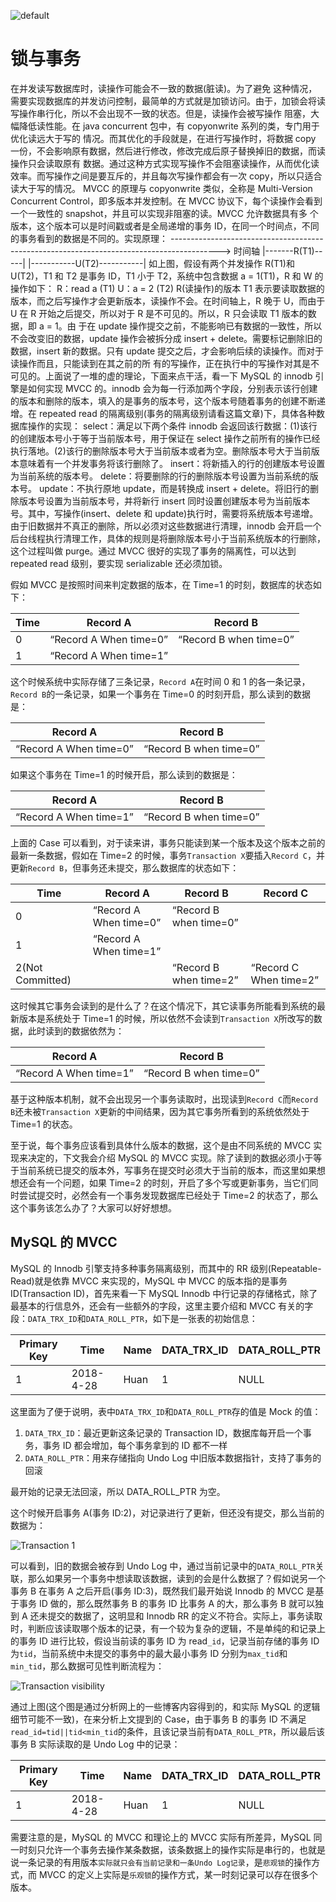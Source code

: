 ![default](https://i.postimg.cc/V6m3yh19/image.png)

# 锁与事务

在并发读写数据库时，读操作可能会不一致的数据(脏读)。为了避免 这种情况，需要实现数据库的并发访问控制，最简单的方式就是加锁访问。由于，加锁会将读写操作串行化，所以不会出现不一致的状态。但是，读操作会被写操作 阻塞，大幅降低读性能。在 java concurrent 包中，有 copyonwrite 系列的类，专门用于优化读远大于写的 情况。而其优化的手段就是，在进行写操作时，将数据 copy 一份，不会影响原有数据，然后进行修改，修改完成后原子替换掉旧的数据，而读操作只会读取原有 数据。通过这种方式实现写操作不会阻塞读操作，从而优化读效率。而写操作之间是要互斥的，并且每次写操作都会有一次 copy，所以只适合读大于写的情况。
MVCC 的原理与 copyonwrite 类似，全称是 Multi-Version Concurrent Control，即多版本并发控制。在 MVCC 协议下，每个读操作会看到一个一致性的 snapshot，并且可以实现非阻塞的读。MVCC 允许数据具有多 个版本，这个版本可以是时间戳或者是全局递增的事务 ID，在同一个时间点，不同的事务看到的数据是不同的。实现原理：
------------------------------------------------------------------------------------------> 时间轴
|-------R(T1)-----|
|-----------U(T2)-----------|
如上图，假设有两个并发操作 R(T1)和 U(T2)，T1 和 T2 是事务 ID，T1 小于 T2，系统中包含数据 a = 1(T1)，R 和 W 的操作如下：
R：read a (T1)
U：a = 2 (T2)
R(读操作)的版本 T1 表示要读取数据的版本，而之后写操作才会更新版本，读操作不会。在时间轴上，R 晚于 U，而由于 U 在 R 开始之后提交，所以对于 R 是不可见的。所以，R 只会读取 T1 版本的数据，即 a = 1。由 于在 update 操作提交之前，不能影响已有数据的一致性，所以不会改变旧的数据，update 操作会被拆分成 insert + delete。需要标记删除旧的数据，insert 新的数据。只有 update 提交之后，才会影响后续的读操作。而对于读操作而且，只能读到在其之前的所 有的写操作，正在执行中的写操作对其是不可见的。上面说了一堆的虚的理论，下面来点干活，看一下 MySQL 的 innodb 引擎是如何实现 MVCC 的。innodb 会为每一行添加两个字段，分别表示该行创建的版本和删除的版本，填入的是事务的版本号，这个版本号随着事务的创建不断递增。在 repeated read 的隔离级别(事务的隔离级别请看这篇文章)下，具体各种数据库操作的实现：
select：满足以下两个条件 innodb 会返回该行数据：(1)该行的创建版本号小于等于当前版本号，用于保证在 select 操作之前所有的操作已经执行落地。(2)该行的删除版本号大于当前版本或者为空。删除版本号大于当前版本意味着有一个并发事务将该行删除了。
insert：将新插入的行的创建版本号设置为当前系统的版本号。
delete：将要删除的行的删除版本号设置为当前系统的版本号。
update：不执行原地 update，而是转换成 insert + delete。将旧行的删除版本号设置为当前版本号，并将新行 insert 同时设置创建版本号为当前版本号。其中，写操作(insert、delete 和 update)执行时，需要将系统版本号递增。由于旧数据并不真正的删除，所以必须对这些数据进行清理，innodb 会开启一个后台线程执行清理工作，具体的规则是将删除版本号小于当前系统版本的行删除，这个过程叫做 purge。通过 MVCC 很好的实现了事务的隔离性，可以达到 repeated read 级别，要实现 serializable 还必须加锁。

假如 MVCC 是按照时间来判定数据的版本，在 Time=1 的时刻，数据库的状态如下：

| Time | Record A               | Record B               |
| ---- | ---------------------- | ---------------------- |
| 0    | “Record A When time=0” | “Record B when time=0” |
| 1    | “Record A When time=1” |                        |

这个时候系统中实际存储了三条记录，`Record A`在时间 0 和 1 的各一条记录，`Record B`的一条记录，如果一个事务在 Time=0 的时刻开启，那么读到的数据是：

| Record A               | Record B               |
| ---------------------- | ---------------------- |
| “Record A When time=0” | “Record B when time=0” |

如果这个事务在 Time=1 的时候开启，那么读到的数据是：

| Record A               | Record B               |
| ---------------------- | ---------------------- |
| “Record A When time=1” | “Record B when time=0” |

上面的 Case 可以看到，对于读来讲，事务只能读到某一个版本及这个版本之前的最新一条数据，假如在 Time=2 的时候，事务`Transaction X`要插入`Record C`，并更新`Record B`，但事务还未提交，那么数据库的状态如下：

| Time             | Record A               | Record B               | Record C               |
| ---------------- | ---------------------- | ---------------------- | ---------------------- |
| 0                | “Record A When time=0” | “Record B when time=0” |                        |
| 1                | “Record A When time=1” |                        |                        |
| 2(Not Committed) |                        | “Record B when time=2” | “Record C When time=2” |

这时候其它事务会读到的是什么了？在这个情况下，其它读事务所能看到系统的最新版本是系统处于 Time=1 的时候，所以依然不会读到`Transaction X`所改写的数据，此时读到的数据依然为：

| Record A               | Record B               |
| ---------------------- | ---------------------- |
| “Record A When time=1” | “Record B when time=0” |

基于这种版本机制，就不会出现另一个事务读取时，出现读到`Record C`而`Record B`还未被`Transaction X`更新的中间结果，因为其它事务所看到的系统依然处于 Time=1 的状态。

至于说，每个事务应该看到具体什么版本的数据，这个是由不同系统的 MVCC 实现来决定的，下文我会介绍 MySQL 的 MVCC 实现。除了读到的数据必须小于等于当前系统已提交的版本外，写事务在提交时必须大于当前的版本，而这里如果想想还会有一个问题，如果 Time=2 的时刻，开启了多个写或更新事务，当它们同时尝试提交时，必然会有一个事务发现数据库已经处于 Time=2 的状态了，那么这个事务该怎么办了？大家可以好好想想。

## MySQL 的 MVCC

MySQL 的 Innodb 引擎支持多种事务隔离级别，而其中的 RR 级别(Repeatable-Read)就是依靠 MVCC 来实现的，MySQL 中 MVCC 的版本指的是事务 ID(Transaction ID)，首先来看一下 MySQL Innodb 中行记录的存储格式，除了最基本的行信息外，还会有一些额外的字段，这里主要介绍和 MVCC 有关的字段：`DATA_TRX_ID`和`DATA_ROLL_PTR`，如下是一张表的初始信息：

| Primary Key | Time      | Name | DATA_TRX_ID | DATA_ROLL_PTR |
| ----------- | --------- | ---- | ----------- | ------------- |
| 1           | 2018-4-28 | Huan | 1           | NULL          |

这里面为了便于说明，表中`DATA_TRX_ID`和`DATA_ROLL_PTR`存的值是 Mock 的值：

1.  `DATA_TRX_ID`：最近更新这条记录的 Transaction ID，数据库每开启一个事务，事务 ID 都会增加，每个事务拿到的 ID 都不一样
2.  `DATA_ROLL_PTR`：用来存储指向 Undo Log 中旧版本数据指针，支持了事务的回滚

最开始的记录无法回滚，所以 DATA_ROLL_PTR 为空。

这个时候开启事务 A(事务 ID:2)，对记录进行了更新，但还没有提交，那么当前的数据为：

![Transaction 1](http://sadwxqezc.github.io/HuangHuanBlog/pics/transaction_1.png)

可以看到，旧的数据会被存到 Undo Log 中，通过当前记录中的`DATA_ROLL_PTR`关联，那么如果另一个事务中想读取该数据，读到的会是什么数据了？假如说另一个事务 B 在事务 A 之后开启(事务 ID:3)，既然我们最开始说 Innodb 的 MVCC 是基于事务 ID 做的，那么既然事务 B 的事务 ID 比事务 A 的大，那么事务 B 就可以独到 A 还未提交的数据了，这明显和 Innodb RR 的定义不符合。实际上，事务读取时，判断应该读取哪个版本的记录，有一个较为复杂的逻辑，不是单纯的和记录上的事务 ID 进行比较，假设当前读的事务 ID 为 read`_id`，记录当前存储的事务 ID 为`tid`，当前系统中未提交的事务中的最大最小事务 ID 分别为`max_tid`和`min_tid`，那么数据可见性判断流程为：

![Transaction visibility](http://sadwxqezc.github.io/HuangHuanBlog/pics/transaction_visibility.png)

通过上图(这个图是通过分析网上的一些博客内容得到的，和实际 MySQL 的逻辑细节可能不一致)，在来分析上文提到的 Case，由于事务 B 的事务 ID 不满足`read_id=tid||tid<min_tid`的条件，且该记录当前有`DATA_ROLL_PTR`，所以最后该事务 B 实际读取的是 Undo Log 中的记录：

| Primary Key | Time      | Name | DATA_TRX_ID | DATA_ROLL_PTR |
| ----------- | --------- | ---- | ----------- | ------------- |
| 1           | 2018-4-28 | Huan | 1           | NULL          |

需要注意的是，MySQL 的 MVCC 和理论上的 MVCC 实际有所差异，MySQL 同一时刻只允许一个事务去操作某条数据，该条数据上的操作实际是串行的，也就是说一条记录的有用版本`实际就只会有当前记录和一条Undo Log记录`，是`悲观锁`的操作方式，而 MVCC 的定义上实际是`乐观锁`的操作方式，某一时刻记录可以存在很多个版本。

